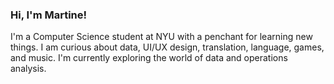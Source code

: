 ### Hi, I'm Martine!

I'm a Computer Science student at NYU with a penchant for learning new things. I am curious about data, UI/UX design, translation, language, games, and music. I'm currently exploring the world of data and operations analysis.
